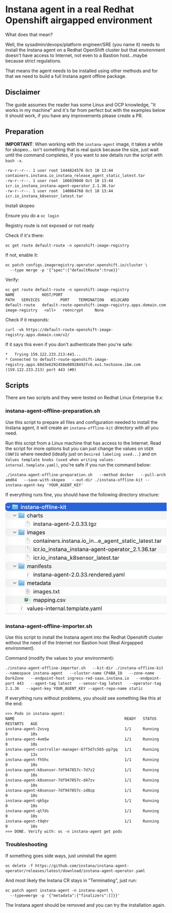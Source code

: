 # Instana agent in a real Redhat Openshift airgapped environment

What does that mean?

Well, the sysadmin/devops/platform engineer/SRE (you name it) needs to install the Instana agent on a Redhat OpenShift cluster but that environment doesn't have access to Internet, not even to a Bastion host...maybe because strict regulations.

That means the agent needs to be installed using other methods and for that we need to build a full Instana agent offline package.

## Disclaimer
The guide assumes the reader has some Linux and OCP knowledge, "it works in my machine" and it's far from perfect but with the examples below it should work, if you have any improvements please create a PR.

## Preparation

**IMPORTANT**: When working with the `instana-agent` image, it takes a while for skopeo... isn't something that is real quick because the size, just wait until the command completes, if you want to see details run the script with `bash -x`.

```shell
-rw-r--r--. 1 user root 1444824576 Oct 10 13:44 containers.instana.io_instana_release_agent_static_latest.tar
-rw-r--r--. 1 user root  166039040 Oct 10 13:44 icr.io_instana_instana-agent-operator_2.1.36.tar
-rw-r--r--. 1 user root  140064768 Oct 10 13:44 icr.io_instana_k8sensor_latest.tar
```

Install skopeo

Ensure you do a `oc login`

Registry route is not exposed or not ready

Check if it's there:

```shell
oc get route default-route -n openshift-image-registry
```

If not, enable it:

```shell
oc patch configs.imageregistry.operator.openshift.io/cluster \
  --type merge -p '{"spec":{"defaultRoute":true}}'
```

Verify:

```shell
oc get route default-route -n openshift-image-registry
NAME            HOST/PORT                                                                                   PATH   SERVICES         PORT    TERMINATION   WILDCARD
default-route   default-route-openshift-image-registry.apps.domain.com          image-registry   <all>   reencrypt     None
```

Check if it responds:

```shell
curl -vk https://default-route-openshift-image-registry.apps.domain.com/v2/
```

If it says this even if you don't authenticate then you're safe:

```shell
*   Trying 159.122.233.213:443...
* Connected to default-route-openshift-image-registry.apps.68d3e6292458e08928492fc6.eu1.techzone.ibm.com (159.122.233.213) port 443 (#0)
```

## Scripts

There are two scripts and they were tested on Redhat Linux Enterprise 9.x:

### instana-agent-offline-preparation.sh

Use this script to prepare all files and configuration needed to install the Instana agent, it will create an `instana-offline-kit` directory with all you need.

Run this script from a Linux machine that has access to the Internet. Read the script for more options but you can just change the values on `USER CONFIG` where needed (ideally just on `Desired labeling used...`) and on `Values template knobs (used when writing values-internal.template.yaml)`, you're safe if you run the command below:

```shell
./instana-agent-offline-preparation.sh   --method docker   --pull-arch amd64   --save-with-skopeo   --out-dir ./instana-offline-kit --instana-agent-key 'YOUR_AGENT_KEY'
```

If everything runs fine, you should have the following directory structure:

![instana-offline-kit directory](image.png)

### instana-agent-offline-importer.sh

Use this script to install the Instana agent into the Redhat Openshift cluster without the need of the Internet nor Bastion host (Real Airgapped environment).

Command (modify the values to your environment):

```shell
./instana-agent-offline-importer.sh   --kit-dir ./instana-offline-kit   --namespace instana-agent   --cluster-name CP4BA_IO   --zone-name DarkZone   --endpoint-host ingress-red-saas.instana.io   --endpoint-port 443   --agent-tag latest   --sensor-tag latest   --operator-tag 2.1.36   --agent-key YOUR_AGENT_KEY --agent-repo-name static
```

If everything runs without problems, you should see something like this at the end:

```shell
>>> Pods in instana-agent:
NAME                                                READY   STATUS    RESTARTS   AGE
instana-agent-2vsvg                                 1/1     Running   0          10s
instana-agent-4vm5w                                 1/1     Running   0          10s
instana-agent-controller-manager-67f5d7c565-pp7gq   1/1     Running   0          13s
instana-agent-fh5hc                                 1/1     Running   0          10s
instana-agent-k8sensor-7df947857c-7d7z2             1/1     Running   0          10s
instana-agent-k8sensor-7df947857c-d47zv             1/1     Running   0          10s
instana-agent-k8sensor-7df947857c-zd8zp             1/1     Running   0          10s
instana-agent-qk5gv                                 1/1     Running   0          10s
instana-agent-qt7ds                                 1/1     Running   0          10s
instana-agent-t9qhr                                 1/1     Running   0          10s
>>> DONE. Verify with: oc -n instana-agent get pods
```

### Troubleshooting

If something goes side ways, just uninstall the agent:

```shell
oc delete -f https://github.com/instana/instana-agent-operator/releases/latest/download/instana-agent-operator.yaml
```

And most likely the Instana CR stays in "Terminating", just run:

```shell
oc patch agent instana-agent -n instana-agent \
  --type=merge -p '{"metadata":{"finalizers":[]}}'
```

The Instana agent should be removed and you can try the installation again.
